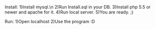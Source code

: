 Install:
  1)Install mysql.\n
  2)Run Install.sql in your DB.
  3)Install php 5.5 or newer and apache for it.
  4)Run local server.
  5)You are ready. ;)

Run:
  1)Open localhost
  2)Use the program :D

